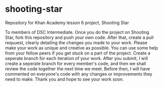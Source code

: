 # shooting-star
Repository for Khan Academy lesson 6 project, Shooting Star

To members of DSC Intermediate.
Once you do the project on Shooting Star, fork this repository and push your own code. After that, create a pull requuest, clearly detailing the changes you made to your work. 
Please make your work as unique and creative as possible. You can use some help from your fellow peers if you get stuck on a part of the project.
Create a seperate branch for each iteration of your work.
After you submit, I will create a seperate branch for every member's code, and then we shall review the code together the next time we meet. Before then, I will have commented on everyone's code with any changes or improvements they need to make.
Thank you and hope to see your work soon.
